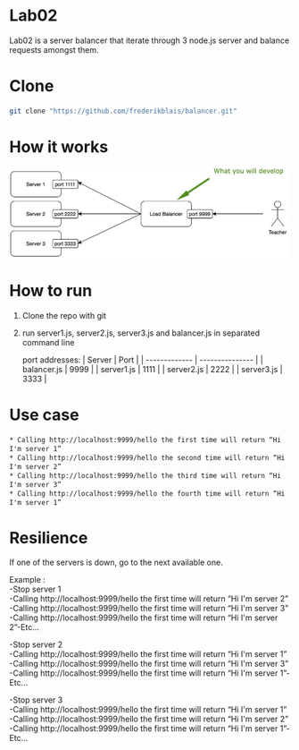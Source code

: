 # Lab02

Lab02 is a server balancer that iterate through 3 node.js server and balance requests amongst them.

# Clone

```bash
git clone "https://github.com/frederikblais/balancer.git"
```

# How it works
![ScreenShot](https://github.com/frederikblais/balancer/blob/main/git/objective.png)

# How to run

1. Clone the repo with git
2. run server1.js, server2.js, server3.js and balancer.js in separated command line
   
   port addresses:
   |     Server    |       Port      |
   | ------------- | --------------- |
   | balancer.js   |       9999      |
   | server1.js    |       1111      |
   | server2.js    |       2222      |
   | server3.js    |       3333      |
   
# Use case

    * Calling http://localhost:9999/hello the first time will return “Hi I'm server 1”
    * Calling http://localhost:9999/hello the second time will return “Hi I'm server 2”
    * Calling http://localhost:9999/hello the third time will return “Hi I'm server 3”
    * Calling http://localhost:9999/hello the fourth time will return “Hi I'm server 1”

# Resilience

If one of the servers is down, go to the next available one.  

Example :  
-Stop server 1  
-Calling ​http://localhost:9999/hello​ the first time will return “Hi I'm server 2”  
-Calling ​http://localhost:9999/hello​ the first time will return “Hi I'm server 3”  
-Calling ​http://localhost:9999/hello​ the first time will return “Hi I'm server 2”-Etc...  

-Stop server 2  
-Calling ​http://localhost:9999/hello​ the first time will return “Hi I'm server 1”  
-Calling ​http://localhost:9999/hello​ the first time will return “Hi I'm server 3”  
-Calling ​http://localhost:9999/hello​ the first time will return “Hi I'm server 1”-Etc...  

-Stop server 3  
-Calling ​http://localhost:9999/hello​ the first time will return “Hi I'm server 1”  
-Calling ​http://localhost:9999/hello​ the first time will return “Hi I'm server 2”  
-Calling ​http://localhost:9999/hello​ the first time will return “Hi I'm server 1”-Etc...  
